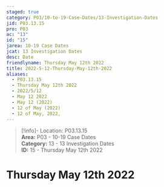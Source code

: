 ```yaml
---  
staged: true  
category: P03/10-to-19-Case-Dates/13-Investigation-Dates  
jid: P03.13.15  
pro: P03  
ac: "13"  
id: "15"  
jarea: 10-19 Case Dates  
jcat: 13 Investigation Dates  
desc: Date  
friendlyname: Thursday May 12th 2022  
title: 2022-5-12-Thursday-May-12th-2022  
aliases:  
  - P03.13.15  
  - Thursday May 12th 2022  
  - 2022/5/12  
  - May 12 2022  
  - May 12 (2022)  
  - 12 of May (2022)  
  - 12 of May, 2022,  
---  
```

>[!info]- Location: P03.13.15  
>**Area:** P03 - 10-19 Case Dates  
>**Category:** 13 - 13 Investigation Dates  
>**ID:** 15 - Thursday May 12th 2022  
  
# Thursday May 12th 2022  

